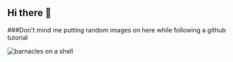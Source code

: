 ## Hi there 👋
###Don't mind me putting random images on here while following a github tutorial

<picture> 

  <source media="(prefers-color-scheme: dark)" srcset="https://cdn.pixabay.com/photo/2019/07/11/00/42/barnacle-4329796_1280.jpg" alt="barnacles on a shell">
  <source media="(prefers-color-scheme: light)" srcset="https://cdn.pixabay.com/photo/2017/04/05/16/29/sunset-2205553_1280.jpg" alt="sunset on a beach">
  <img alt="barnacles on a shell" src="https://cdn.pixabay.com/photo/2019/07/11/00/42/barnacle-4329796_1280.jpg">

</picture> 

<!--
**bethan-mallabar-rimmer/bethan-mallabar-rimmer** is a ✨ _special_ ✨ repository because its `README.md` (this file) appears on your GitHub profile.

Here are some ideas to get you started:

- 🔭 I’m currently working on ...
- 🌱 I’m currently learning ...
- 👯 I’m looking to collaborate on ...
- 🤔 I’m looking for help with ...
- 💬 Ask me about ...
- 📫 How to reach me: ...
- 😄 Pronouns: ...
- ⚡ Fun fact: ...
-->
